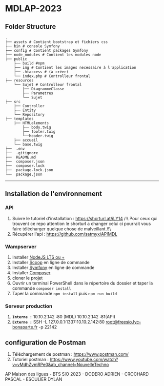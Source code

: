 # MDLAP-2023

## Folder Structure
    .
    ├── assets # Contient bootstrap et fichiers css
    ├── bin # console Symfony
    ├── config # Contient packages Symfony
    ├── node_modules # Contient les modules node
    ├── public
        ├── build #npm
        ├── img # Contient les images necessaire à l'application
        ├── .htaccess # (à créer)
        └── index.php # Controlleur frontal
    ├── resources
        └── Sujet # Controlleur frontal
            ├── DiagrammeClasse
            ├── Parametres
            └── Sujet
    ├── src
        ├── Controller
        ├── Entity
        └── Repository
    ├── templates
        ├── HTMLelements
            ├── body.twig
            ├── footer.twig
            └──header.twig
        ├── accueil
        └── base.twig
    ├──  .env
    ├──  .gitignore
    ├──  README.md
    ├──  composer.json
    ├──  composer.lock
    ├──  package-lock.json
    └──  package.json
---

## Installation de l'environnement

### API
1. Suivre le tutoriel d'installation : https://shorturl.at/iLY14 /!\ Pour ceux qui trouvent ce repo attention le shorturl a changer celui ci pourrait vous faire télécharger quelque chose de malveillant /!\
2. Récupérer l'api : https://github.com/satmyx/APIMDL

### Wampserver
1. Installer [NodeJS LTS ou +](https://nodejs.org/en/download)
2. Installer [Scoop](https://scoop.sh) en ligne de commande
3. Installer [Symfony](https://symfony.com/download) en ligne de commande
4. Installer [Composer](https://getcomposer.org/download/)
5. cloner le projet
6. Ouvrir un terminal PowerShell dans le répertoire du dossier et taper la commande `composer install`
7. Taper la commande `npm install` puis `npm run build`

### Serveur production
1. **`Interne :`** 10.10.2.142 :80 (MDL) 10.10.2.142 :81(API)
2. **`Externe :`** SSH -L 127.0.0.1:1337:10.10.2.142:80 root@freesio.lyc-bonaparte.fr -p 22142

## configuration de Postman
1. Téléchargement de postman : https://www.postman.com/
2. Tutoriel postman : https://www.youtube.com/watch?v=vMdhZvmRPe0&ab_channel=NouvelleTechno


AP Maison des ligues - BTS SIO 2023 - DODERO ADRIEN - CROCHARD PASCAL - ESCULIER DYLAN

